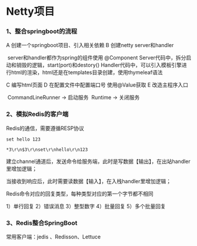 # Netty项目

### 1、整合springboot的流程

A  创建一个springboot项目、引入相关依赖
B  创建netty server和handler

​    server和handler都作为spring的组件使用   @Component
​    Server代码中，拆分启动和销毁的逻辑，start(port)和destory()
​    Handler代码中，可以引入模板引擎进行html的渲染，html还是在templates目录创建，使用thymeleaf语法

C  编写html页面
D  在配置文件中配置端口号  使用@Value获取 
E  改造主程序入口 

​    CommandLineRunner  ->  启动服务
​    Runtime ->  关闭服务    





### 2、模拟Redis的客户端

Redis的通信，需要遵循RESP协议

```
set hello 123

*3\r\n$3\r\nset\r\nhello\r\n123
```



建立channel通道后，发送命令给服务端，此时是写数据【输出】，在出站handler里增加逻辑；

当接收到响应后，此时需要读数据【输入】，在入栈handler里增加逻辑；



Redis命令对应的回复类型，每种类型对应的第一个字节都不相同

1）单行回复
2）错误消息
3）整型数字
4）批量回复
5）多个批量回复



### 3、Redis整合SpringBoot



常用客户端：jedis 、Redisson、Lettuce

